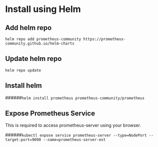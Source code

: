 # Install using Helm

## Add helm repo

`helm repo add prometheus-community https://prometheus-community.github.io/helm-charts`

## Update helm repo

`helm repo update`

## Install helm 

######`helm install prometheus prometheus-community/prometheus`

## Expose Prometheus Service

This is required to access prometheus-server using your browser.

######`kubectl expose service prometheus-server --type=NodePort --target-port=9090 --name=prometheus-server-ext`

